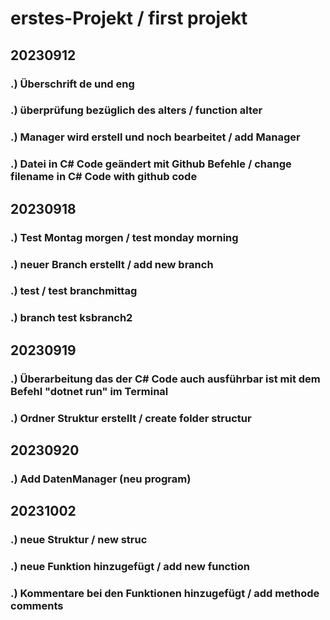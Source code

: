 # erstes-Projekt / first projekt

##  20230912
  ###   .) Überschrift de und eng
  ###   .) überprüfung bezüglich des alters / function alter
  ###   .) Manager wird erstell und noch bearbeitet / add Manager
  ###   .) Datei in C# Code geändert mit Github Befehle / change filename in C# Code with github code

##  20230918
  ###   .) Test Montag morgen / test monday morning
  ###   .) neuer Branch erstellt / add new branch
  ###   .) test / test branchmittag
  ###   .) branch test ksbranch2

## 20230919
  ###   .) Überarbeitung das der C# Code auch ausführbar ist mit dem Befehl "dotnet run" im Terminal
  ###   .) Ordner Struktur  erstellt / create folder structur

## 20230920
  ###   .) Add DatenManager (neu program)

## 20231002
  ###   .) neue Struktur / new struc
  ###   .) neue Funktion hinzugefügt / add new function
  ###   .) Kommentare bei den Funktionen hinzugefügt / add methode comments